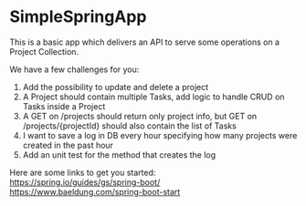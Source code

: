 # SimpleSpringApp

This is a basic app which delivers an API to serve some operations on a Project Collection.

We have a few challenges for you:
1. Add the possibility to update and delete a project
2. A Project should contain multiple Tasks, add logic to handle CRUD on Tasks inside a Project
3. A GET on /projects should return only project info, but GET on /projects/{projectId} should also contain the list of Tasks
4. I want to save a log in DB every hour specifying how many projects were created in the past hour
5. Add an unit test for the method that creates the log

Here are some links to get you started:<br>
https://spring.io/guides/gs/spring-boot/<br>
https://www.baeldung.com/spring-boot-start
